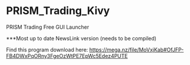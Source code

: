 # PRISM_Trading_Kivy
PRISM Trading Free GUI Launcher

***Most up to date NewsLink version (needs to be compiled)

Find this program download here: https://mega.nz/file/MoVxjKab#OfJFP-FB4DWxPqORny3FgeOzWtPE7EpWc5Edez4PUTE
